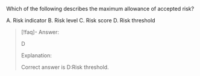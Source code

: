 
Which of the following describes the maximum allowance of accepted risk? 

A. Risk indicator 
B. Risk level 
C. Risk score 
D. Risk threshold

> [!faq]- Answer: 
> 
> D
> 
> Explanation:
> 
> Correct answer is D:Risk threshold.

